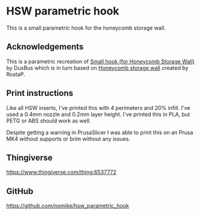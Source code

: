 # HSW parametric hook

This is a small parametric hook for the honeycomb storage wall.

## Acknowledgements

This is a parametric recreation of [Small hook (for Honeycomb Storage Wall)](https://www.printables.com/model/259531-small-hook-for-honeycomb-storage-wall) by DusBus which is in turn based on [Honeycomb storage wall](https://www.printables.com/model/152592-honeycomb-storage-wall) created by RostaP.

## Print instructions

Like all HSW inserts, I've printed this with 4 perimeters and 20% infill. I've used a 0.4mm nozzle and 0.2mm layer height. I've printed this in PLA, but PETG or ABS should work as well.

Despite getting a warning in PrusaSlicer I was able to print this on an Prusa MK4 without supports or brim without any issues.

## Thingiverse

https://www.thingiverse.com/thing:6537772

## GitHub

https://github.com/nomike/hsw_parametric_hook
